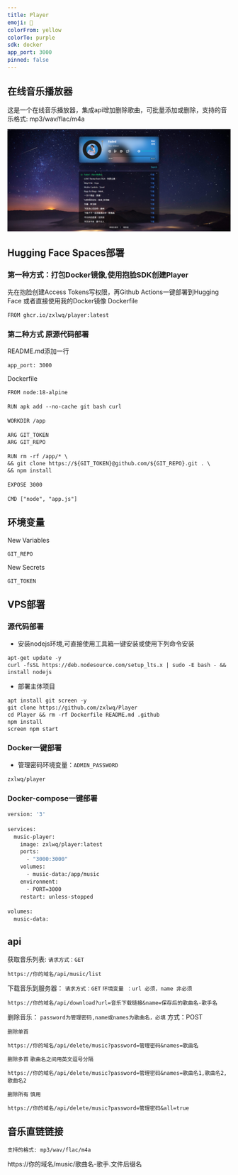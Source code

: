 ```yaml
---
title: Player
emoji: 🎵
colorFrom: yellow
colorTo: purple
sdk: docker
app_port: 3000
pinned: false
---
```

## 在线音乐播放器

这是一个在线音乐播放器，集成api增加删除歌曲，可批量添加或删除，支持的音乐格式: mp3/wav/flac/m4a

![Player](./Player.png)

## Hugging Face Spaces部署
### 第一种方式：打包Docker镜像,使用抱脸SDK创建Player
先在抱脸创建Access Tokens写权限，再Github Actions一键部署到Hugging Face
或者直接使用我的Docker镜像
Dockerfile
```
FROM ghcr.io/zxlwq/player:latest
```
### 第二种方式 原源代码部署
README.md添加一行
```
app_port: 3000
```
Dockerfile
```
FROM node:18-alpine

RUN apk add --no-cache git bash curl

WORKDIR /app

ARG GIT_TOKEN
ARG GIT_REPO

RUN rm -rf /app/* \
&& git clone https://${GIT_TOKEN}@github.com/${GIT_REPO}.git . \
&& npm install

EXPOSE 3000

CMD ["node", "app.js"]
```
## 环境变量
New Variables
```
GIT_REPO
```
New Secrets
```
GIT_TOKEN
```

## VPS部署

### 源代码部署
* 安装nodejs环境,可直接使用工具箱一键安装或使用下列命令安装
```
apt-get update -y
curl -fsSL https://deb.nodesource.com/setup_lts.x | sudo -E bash - && install nodejs
```
* 部署主体项目
```
apt install git screen -y
git clone https://github.com/zxlwq/Player
cd Player && rm -rf Dockerfile README.md .github
npm install
screen npm start 
```

### Docker一键部署

* 管理密码环境变量：`ADMIN_PASSWORD`

```
zxlwq/player
```
### Docker-compose一键部署
```bash
version: '3'

services:
  music-player:
    image: zxlwq/player:latest
    ports:
      - "3000:3000"
    volumes:
      - music-data:/app/music
    environment:
      - PORT=3000
    restart: unless-stopped

volumes:
  music-data:
```

## api
获取音乐列表:
```请求方式：GET```
```
https://你的域名/api/music/list
```

下载音乐到服务器：
```请求方式：GET```
```环境变量 ：url 必须，name 非必须```
```
https://你的域名/api/download?url=音乐下载链接&name=保存后的歌曲名-歌手名
```

删除音乐：
```password为管理密码,name或names为歌曲名，必填```
方式：POST

```删除单首```
```
https://你的域名/api/delete/music?password=管理密码&names=歌曲名
```
```删除多首```
```歌曲名之间用英文逗号分隔```
```
https://你的域名/api/delete/music?password=管理密码&names=歌曲名1,歌曲名2,歌曲名2
```

```删除所有```
```慎用```
```
https://你的域名/api/delete/music?password=管理密码&all=true
```

## 音乐直链链接
```支持的格式: mp3/wav/flac/m4a```

https://你的域名/music/歌曲名-歌手.文件后缀名
